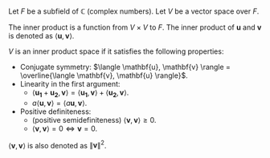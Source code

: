 Let $F$ be a subfield of $\mathbb{C}$ (complex numbers). Let $V$ be a vector space over $F$.

The inner product is a function from $V \times V$ to $F$.
The inner product of $\mathbf{u}$ and $\mathbf{v}$ is denoted as $\langle \mathbf{u}, \mathbf{v} \rangle$.

$V$ is an inner product space if it satisfies the following properties:

* Conjugate symmetry: $\langle \mathbf{u}, \mathbf{v} \rangle = \overline{\langle \mathbf{v}, \mathbf{u} \rangle}$.
* Linearity in the first argument:
    * $\langle \mathbf{u_1} + \mathbf{u_2}, \mathbf{v} \rangle = \langle \mathbf{u_1}, \mathbf{v} \rangle + \langle \mathbf{u_2}, \mathbf{v} \rangle$.
    * $a\langle \mathbf{u}, \mathbf{v} \rangle = \langle a\mathbf{u}, \mathbf{v} \rangle$.
* Positive definiteness:
    * (positive semidefiniteness) $\langle \mathbf{v}, \mathbf{v} \rangle \ge 0$.
    * $\langle \mathbf{v}, \mathbf{v} \rangle = 0 \iff \mathbf{v} = 0$.

$\langle \mathbf{v}, \mathbf{v} \rangle$ is also denoted as $\|\mathbf{v}\|^2$.
